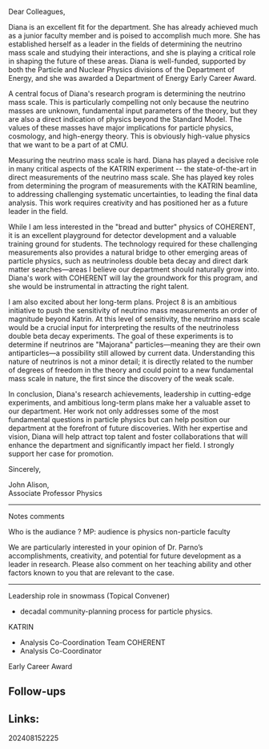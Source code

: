 

Dear Colleagues,

Diana is an excellent fit for the department. She has already achieved much as a junior faculty member and is poised to accomplish much more. She has established herself as a leader in the fields of determining the neutrino mass scale and studying their interactions, and she is playing a critical role in shaping the future of these areas. Diana is well-funded, supported by both the Particle and Nuclear Physics divisions of the Department of Energy, and she was awarded a Department of Energy Early Career Award.

A central focus of Diana's research program is determining the neutrino mass scale. This is particularly compelling not only because the neutrino masses are unknown, fundamental input parameters of the theory, but they are also a direct indication of physics beyond the Standard Model. The values of these masses have major implications for particle physics, cosmology, and high-energy theory. This is obviously high-value physics that we want to be a part of at CMU.

Measuring the neutrino mass scale is hard. Diana has played a decisive role in many critical aspects of the KATRIN experiment -- the state-of-the-art in direct measurements of the neutrino mass scale. She has played key roles from determining the program of measurements with the KATRIN beamline, to addressing challenging systematic uncertainties, to leading the final data analysis. This work requires creativity and has positioned her as a future leader in the field.

While I am less interested in the "bread and butter" physics of COHERENT, it is an excellent playground for detector development and a valuable training ground for students. The technology required for these challenging measurements also provides a natural bridge to other emerging areas of particle physics, such as neutrinoless double beta decay and direct dark matter searches—areas I believe our department should naturally grow into. Diana's work with COHERENT will lay the groundwork for this program, and she would be instrumental in attracting the right talent.

I am also excited about her long-term plans. Project 8 is an ambitious initiative to push the sensitivity of neutrino mass measurements an order of magnitude beyond Katrin. At this level of sensitivity, the neutrino mass scale would be a crucial input for interpreting the results of the neutrinoless double beta decay experiments. The goal of these experiments is to determine if neutrinos are "Majorana" particles—meaning they are their own antiparticles—a possibility still allowed by current data. Understanding this nature of neutrinos is not a minor detail; it is directly related to the number of degrees of freedom in the theory and could point to a new fundamental mass scale in nature, the first since the discovery of the weak scale.

In conclusion, Diana's research achievements, leadership in cutting-edge experiments, and ambitious long-term plans make her a valuable asset to our department. Her work not only addresses some of the most fundamental questions in particle physics but can help position our department at the forefront of future discoveries. With her expertise and vision, Diana will help attract top talent and foster collaborations that will enhance the department and significantly impact her field. I strongly support her case for promotion.

Sincerely,

John Alison,  
Associate Professor Physics



-----
Notes comments



Who is the audiance ?
  MP: audience is physics non-particle faculty

We are particularly interested in your opinion of Dr. Parno’s accomplishments, creativity, and potential for future development as a leader in research. Please also comment on her teaching ability and other factors known to you that are relevant to the case.

--------



Leadership role in snowmass (Topical Convener)
- decadal community-planning process for particle physics.

KATRIN
- Analysis Co-Coordination Team
COHERENT
- Analysis Co-Coordinator


Early Career Award

## Follow-ups


## Links: 



202408152225
